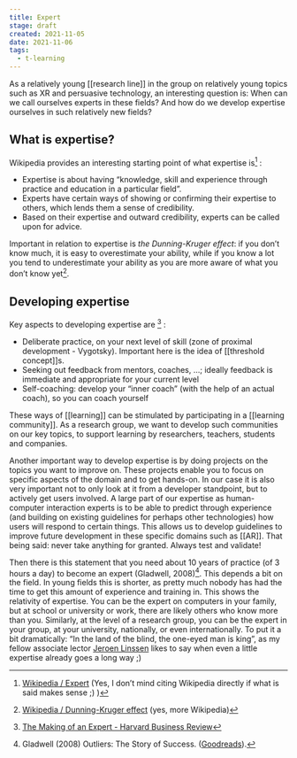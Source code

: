 ```yaml
---
title: Expert
stage: draft
created: 2021-11-05
date: 2021-11-06
tags:
  - t-learning 
---
```


As a relatively young [[research line]] in the group on relatively young topics such as XR and persuasive technology, an interesting question is: When can we call ourselves experts in these fields? And how do we develop expertise ourselves in such relatively new fields?

## What is expertise?
Wikipedia provides an interesting starting point of what expertise is[^1] :
- Expertise is about having “knowledge, skill and experience through practice and education in a particular field”. 
- Experts have certain ways of showing or confirming their expertise to others, which lends them a sense of credibility.
- Based on their expertise and outward credibility, experts can be called upon for advice.

Important in relation to expertise is *the Dunning-Kruger effect*: if you don’t know much, it is easy to overestimate your ability, while if you know a lot you tend to underestimate your ability as you are more aware of what you don’t know yet[^2].

## Developing expertise
Key aspects to developing expertise are [^3] :
- Deliberate practice, on your next level of skill (zone of proximal development - Vygotsky). Important here is the idea of [[threshold concept]]s.
- Seeking out feedback from mentors, coaches, …; ideally feedback is immediate and appropriate for your current level
- Self-coaching: develop your “inner coach” (with the help of an actual coach), so you can coach yourself

These ways of [[learning]] can be stimulated by participating in a [[learning community]]. As a research group, we want to develop such communities on our key topics, to support learning by researchers, teachers, students and companies.

Another important way to develop expertise is by doing projects on the topics you want to improve on. These projects enable you to focus on specific aspects of the domain and to get hands-on. In our case it is also very important not to only look at it from a developer standpoint, but to actively get users involved. A large part of our expertise as human-computer interaction experts is to be able to predict through experience (and building on existing guidelines for perhaps other technologies) how users will respond to certain things. This allows us to develop guidelines to improve future development in these specific domains such as [[AR]]. That being said: never take anything for granted. Always test and validate!

Then there is this statement that you need about 10 years of practice (of 3 hours a day) to become an expert (Gladwell, 2008)[^4]. This depends a bit on the field. In young fields this is shorter, as pretty much nobody has had the time to get this amount of experience and training in. This shows the relativity of expertise. You can be the expert on computers in your family, but at school or university or work, there are likely others who know more than you. Similarly, at the level of a research group, you can be the expert in your group, at your university, nationally, or even internationally. To put it a bit dramatically: “In the land of the blind, the one-eyed man is king”, as my fellow associate lector [Jeroen Linssen](https://www.linkedin.com/in/jmlinssen) likes to say when even a little expertise already goes a long way ;)

[^1]: [Wikipedia / Expert](https://en.wikipedia.org/wiki/Expert) (Yes, I don’t mind citing Wikipedia directly if what is said makes sense ;) )
[^2]: [Wikipedia / Dunning-Kruger effect](https://en.wikipedia.org/wiki/Dunning%E2%80%93Kruger_effect) (yes, more Wikipedia)
[^3]: [The Making of an Expert - Harvard Business Review](https://hbr.org/2007/07/the-making-of-an-expert)
[^4]: Gladwell (2008) Outliers: The Story of Success. ([Goodreads](https://www.goodreads.com/book/show/3228917-outliers)).